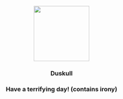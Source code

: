 <p align="center">
    <img src="https://raw.githubusercontent.com/PokeAPI/sprites/master/sprites/pokemon/355.png" width="150" height="150">
</p>
<h3 align="center"> <b>Duskull</b></h3>
<h3 align="center">Have a terrifying day! (contains irony)</h3>
